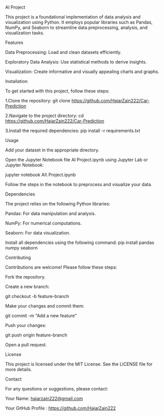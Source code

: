 AI Project

This project is a foundational implementation of data analysis and visualization using Python. It employs popular libraries such as Pandas, NumPy, and Seaborn to streamline data preprocessing, analysis, and visualization tasks.

Features

Data Preprocessing: Load and clean datasets efficiently.

Exploratory Data Analysis: Use statistical methods to derive insights.

Visualization: Create informative and visually appealing charts and graphs.

Installation

To get started with this project, follow these steps:

1.Clone the repository:
git clone https://github.com/HajarZain222/Car-Prediction

2.Navigate to the project directory:
cd https://github.com/HajarZain222/Car-Prediction

3.Install the required dependencies:
pip install -r requirements.txt

Usage

Add your dataset in the appropriate directory.

Open the Jupyter Notebook file AI Project.ipynb using Jupyter Lab or Jupyter Notebook:

jupyter notebook AI\ Project.ipynb

Follow the steps in the notebook to preprocess and visualize your data.

Dependencies

The project relies on the following Python libraries:

Pandas: For data manipulation and analysis.

NumPy: For numerical computations.

Seaborn: For data visualization.

Install all dependencies using the following command:
pip install pandas numpy seaborn

Contributing

Contributions are welcome! Please follow these steps:

Fork the repository.

Create a new branch:

git checkout -b feature-branch

Make your changes and commit them:

git commit -m "Add a new feature"

Push your changes:

git push origin feature-branch

Open a pull request.

License

This project is licensed under the MIT License. See the LICENSE file for more details.

Contact

For any questions or suggestions, please contact:

Your Name: hajarzain222@gmail.com

Your GitHub Profile : https://github.com/HajarZain222

